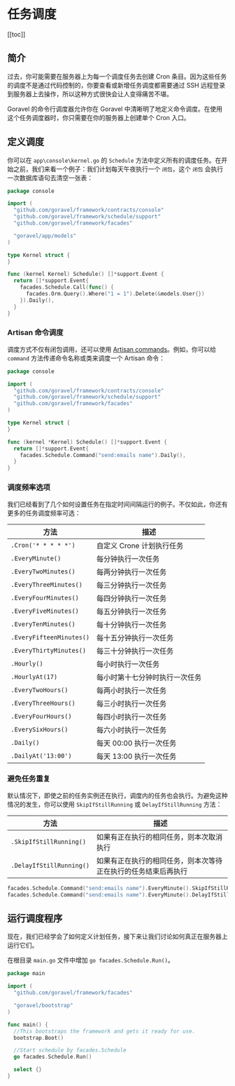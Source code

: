 # 任务调度

[[toc]]

## 简介

过去，你可能需要在服务器上为每一个调度任务去创建 Cron 条目。因为这些任务的调度不是通过代码控制的，你要查看或新增任务调度都需要通过 SSH 远程登录到服务器上去操作，所以这种方式很快会让人变得痛苦不堪。

Goravel 的命令行调度器允许你在 Goravel 中清晰明了地定义命令调度。在使用这个任务调度器时，你只需要在你的服务器上创建单个 Cron 入口。

## 定义调度

你可以在 `app\console\kernel.go` 的 `Schedule` 方法中定义所有的调度任务。在开始之前，我们来看一个例子：我们计划每天午夜执行一个 `闭包`，这个 `闭包` 会执行一次数据库语句去清空一张表：

```go
package console

import (
  "github.com/goravel/framework/contracts/console"
  "github.com/goravel/framework/schedule/support"
  "github.com/goravel/framework/facades"

  "goravel/app/models"
)

type Kernel struct {
}

func (kernel Kernel) Schedule() []*support.Event {
  return []*support.Event{
    facades.Schedule.Call(func() {
      facades.Orm.Query().Where("1 = 1").Delete(&models.User{})
    }).Daily(),
  }
}
```

### Artisan 命令调度

调度方式不仅有闭包调用，还可以使用 [Artisan commands](./Artisan%E5%91%BD%E4%BB%A4%E8%A1%8C.md)。例如，你可以给 `command` 方法传递命令名称或类来调度一个 Artisan 命令：

```go
package console

import (
  "github.com/goravel/framework/contracts/console"
  "github.com/goravel/framework/schedule/support"
  "github.com/goravel/framework/facades"
)

type Kernel struct {
}

func (kernel *Kernel) Schedule() []*support.Event {
  return []*support.Event{
    facades.Schedule.Command("send:emails name").Daily(),
  }
}
```

### 调度频率选项

我们已经看到了几个如何设置任务在指定时间间隔运行的例子。不仅如此，你还有更多的任务调度频率可选：

| 方法                     | 描述                           |
| ------------------------ | ------------------------------ |
| `.Cron('* * * * *')`     | 自定义 Crone 计划执行任务      |
| `.EveryMinute()`         | 每分钟执行一次任务             |
| `.EveryTwoMinutes()`     | 每两分钟执行一次任务           |
| `.EveryThreeMinutes()`   | 每三分钟执行一次任务           |
| `.EveryFourMinutes()`    | 每四分钟执行一次任务           |
| `.EveryFiveMinutes()`    | 每五分钟执行一次任务           |
| `.EveryTenMinutes()`     | 每十分钟执行一次任务           |
| `.EveryFifteenMinutes()` | 每十五分钟执行一次任务         |
| `.EveryThirtyMinutes()`  | 每三十分钟执行一次任务         |
| `.Hourly()`              | 每小时执行一次任务             |
| `.HourlyAt(17)`          | 每小时第十七分钟时执行一次任务 |
| `.EveryTwoHours()`       | 每两小时执行一次任务           |
| `.EveryThreeHours()`     | 每三小时执行一次任务           |
| `.EveryFourHours()`      | 每四小时执行一次任务           |
| `.EverySixHours()`       | 每六小时执行一次任务           |
| `.Daily()`               | 每天 00:00 执行一次任务        |
| `.DailyAt('13:00')`      | 每天 13:00 执行一次任务        |

### 避免任务重复

默认情况下，即使之前的任务实例还在执行，调度内的任务也会执行。为避免这种情况的发生，你可以使用 `SkipIfStillRunning` 或 `DelayIfStillRunning` 方法：

| 方法                     | 描述                                                           |
| ------------------------ | -------------------------------------------------------------- |
| `.SkipIfStillRunning()`  | 如果有正在执行的相同任务，则本次取消执行                       |
| `.DelayIfStillRunning()` | 如果有正在执行的相同任务，则本次等待正在执行的任务结束后再执行 |

```go
facades.Schedule.Command("send:emails name").EveryMinute().SkipIfStillRunning()
facades.Schedule.Command("send:emails name").EveryMinute().DelayIfStillRunning()
```

## 运行调度程序

现在，我们已经学会了如何定义计划任务，接下来让我们讨论如何真正在服务器上运行它们。

在根目录 `main.go` 文件中增加 `go facades.Schedule.Run()`。

```go
package main

import (
  "github.com/goravel/framework/facades"

  "goravel/bootstrap"
)

func main() {
  //This bootstraps the framework and gets it ready for use.
  bootstrap.Boot()

  //Start schedule by facades.Schedule
  go facades.Schedule.Run()

  select {}
}
```

<CommentService/>